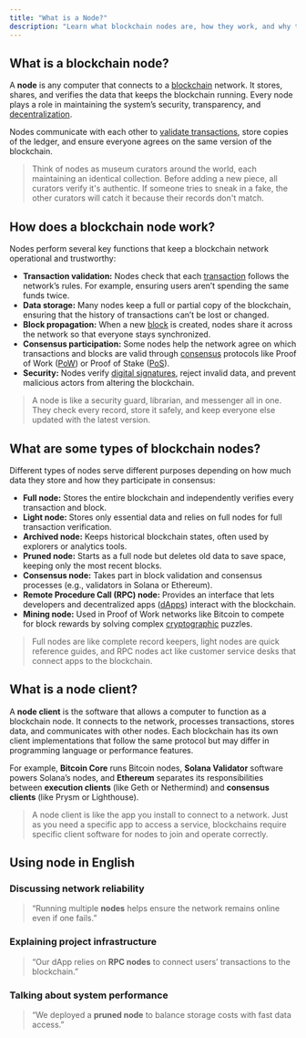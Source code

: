 ```yaml
---
title: "What is a Node?"
description: "Learn what blockchain nodes are, how they work, and why they are essential to blockchain networks."
---
```


## What is a blockchain node?

A **node** is any computer that connects to a [blockchain](https://fluentdev.vercel.app/glossary/blockchain) network. It stores, shares, and verifies the data that keeps the blockchain running. Every node plays a role in maintaining the system’s security, transparency, and [decentralization](https://fluentdev.vercel.app/glossary/decentralization).

Nodes communicate with each other to [validate transactions](https://fluentdev.vercel.app/glossary/validators), store copies of the ledger, and ensure everyone agrees on the same version of the blockchain. 

> Think of nodes as museum curators around the world, each maintaining an identical collection. Before adding a new piece, all curators verify it's authentic. If someone tries to sneak in a fake, the other curators will catch it because their records don't match.

## How does a blockchain node work?

Nodes perform several key functions that keep a blockchain network operational and trustworthy:

- **Transaction validation:** Nodes check that each [transaction](https://fluentdev.vercel.app/glossary/transaction) follows the network’s rules. For example, ensuring users aren’t spending the same funds twice.  
- **Data storage:** Many nodes keep a full or partial copy of the blockchain, ensuring that the history of transactions can’t be lost or changed.  
- **Block propagation:** When a new [block](https://fluentdev.vercel.app/glossary/blocks) is created, nodes share it across the network so that everyone stays synchronized.  
- **Consensus participation:** Some nodes help the network agree on which transactions and blocks are valid through [consensus](https://fluentdev.vercel.app/glossary/consensus) protocols like Proof of Work ([PoW](https://fluentdev.vercel.app/glossary/proof-of-work)) or Proof of Stake ([PoS](https://fluentdev.vercel.app/glossary/proof-of-stake)).  
- **Security:** Nodes verify [digital signatures](https://fluentdev.vercel.app/glossary/signature), reject invalid data, and prevent malicious actors from altering the blockchain.

> A node is like a security guard, librarian, and messenger all in one. They check every record, store it safely, and keep everyone else updated with the latest version.

## What are some types of blockchain nodes?

Different types of nodes serve different purposes depending on how much data they store and how they participate in consensus:

- **Full node:** Stores the entire blockchain and independently verifies every transaction and block.  
- **Light node:** Stores only essential data and relies on full nodes for full transaction verification.  
- **Archived node:** Keeps historical blockchain states, often used by explorers or analytics tools.  
- **Pruned node:** Starts as a full node but deletes old data to save space, keeping only the most recent blocks.  
- **Consensus node:** Takes part in block validation and consensus processes (e.g., validators in Solana or Ethereum).  
- **Remote Procedure Call (RPC) node:** Provides an interface that lets developers and decentralized apps ([dApps](https://fluentdev.vercel.app/glossary/dapp)) interact with the blockchain.  
- **Mining node:** Used in Proof of Work networks like Bitcoin to compete for block rewards by solving complex [cryptographic](https://fluentdev.vercel.app/glossary/cryptography) puzzles.

> Full nodes are like complete record keepers, light nodes are quick reference guides, and RPC nodes act like customer service desks that connect apps to the blockchain.

## What is a node client?

A **node client** is the software that allows a computer to function as a blockchain node. It connects to the network, processes transactions, stores data, and communicates with other nodes. Each blockchain has its own client implementations that follow the same protocol but may differ in programming language or performance features.

For example, **Bitcoin Core** runs Bitcoin nodes, **Solana Validator** software powers Solana’s nodes, and **Ethereum** separates its responsibilities between **execution clients** (like Geth or Nethermind) and **consensus clients** (like Prysm or Lighthouse).

> A node client is like the app you install to connect to a network. Just as you need a specific app to access a service, blockchains require specific client software for nodes to join and operate correctly.

## Using node in English

### Discussing network reliability
> “Running multiple **nodes** helps ensure the network remains online even if one fails.”

### Explaining project infrastructure  
> “Our dApp relies on **RPC nodes** to connect users’ transactions to the blockchain.”

### Talking about system performance  
> “We deployed a **pruned node** to balance storage costs with fast data access.”




 